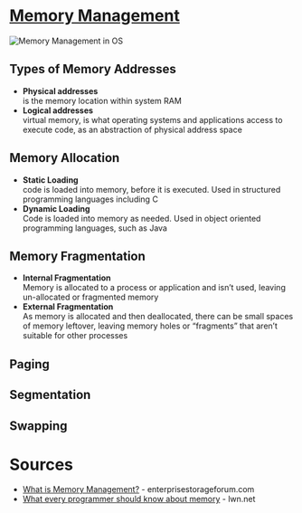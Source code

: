 # [Memory Management](https://en.wikipedia.org/wiki/Memory_management)

![Memory Management in OS](https://user-images.githubusercontent.com/8178412/210232701-760f0baa-84d6-4ad6-ae7a-787acc5e5757.png)

## Types of Memory Addresses

- **Physical addresses** <br/>
is the memory location within system RAM
- **Logical addresses** <br/>
virtual memory, is what operating systems and applications access to execute code, as an abstraction of physical address space

## Memory Allocation
- **Static Loading** <br/>
code is loaded into memory, before it is executed. Used in structured programming languages including C
- **Dynamic Loading** <br/>
Code is loaded into memory as needed. Used in object oriented programming languages, such as Java

## Memory Fragmentation

- **Internal Fragmentation** <br/> 
Memory is allocated to a process or application and isn’t used, leaving un-allocated or fragmented memory
- **External Fragmentation** <br/> 
As memory is allocated and then deallocated, there can be small spaces of memory leftover, leaving memory holes or “fragments” that aren’t suitable for other processes

## Paging

## Segmentation

## Swapping


# Sources

- [What is Memory Management?](https://www.enterprisestorageforum.com/hardware/memory-management/) - enterprisestorageforum.com
- [What every programmer should know about memory](https://lwn.net/Articles/250967/) - lwn.net
